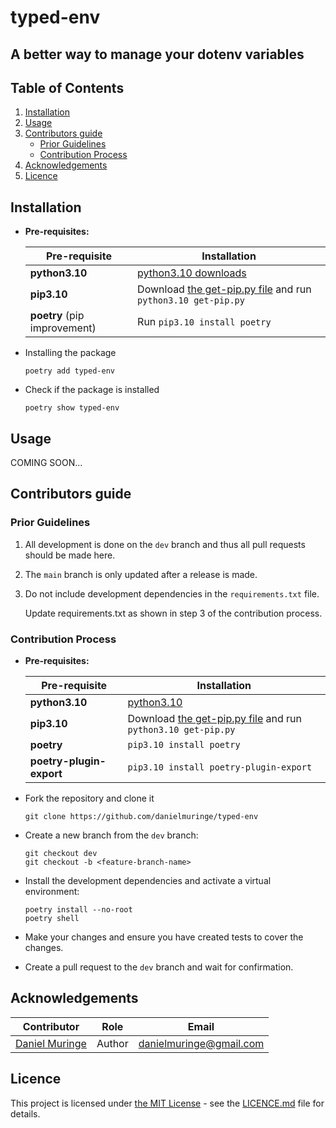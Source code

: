 # typed-env
## A better way to manage your dotenv variables

## Table of Contents

1. [Installation](#installation)
1. [Usage](#usage)
1. [Contributors guide](#contributors-guide)
    - [Prior Guidelines](#prior-guidelines)
    - [Contribution Process](#contribution-process)
1. [Acknowledgements](#acknowledgements)
1. [Licence](#licence)


## Installation

- **Pre-requisites:**

    Pre-requisite | Installation
    --- | ---
    **python3.10** | [python3.10 downloads](https://www.python.org/downloads/release/python-3100/)
    **pip3.10** | Download [the get-pip.py file](https://bootstrap.pypa.io/get-pip.py) and run `python3.10 get-pip.py`
    **poetry** (pip improvement) | Run `pip3.10 install poetry`
    
- Installing the package

    ```
    poetry add typed-env
    ```

- Check if the package is installed

    ```
    poetry show typed-env
    ```


## Usage

COMING SOON...


## Contributors guide


### Prior Guidelines

1. All development is done on the `dev` branch and thus all pull requests should be made here.

1. The `main` branch is only updated after a release is made.

1. Do not include development dependencies in the `requirements.txt` file.

    Update requirements.txt as shown in step 3 of the contribution process.


### Contribution Process

- **Pre-requisites:**

    Pre-requisite | Installation
    --- | ---
    **python3.10** | [python3.10](https://www.python.org/downloads/release/python-3100/)
    **pip3.10** | Download [the get-pip.py file](https://bootstrap.pypa.io/get-pip.py) and run `python3.10 get-pip.py`
    **poetry** | `pip3.10 install poetry`
    **poetry-plugin-export** | `pip3.10 install poetry-plugin-export`

- Fork the repository and clone it
    ```
    git clone https://github.com/danielmuringe/typed-env
    ```

- Create a new branch from the `dev` branch: 
    ```
    git checkout dev
    git checkout -b <feature-branch-name>
    ```

- Install the development dependencies and activate a virtual environment:
    
    ```
    poetry install --no-root
    poetry shell
    ```

- Make your changes and ensure you have created tests to cover the changes.

- Create a pull request to the `dev` branch and wait for confirmation.


## Acknowledgements

Contributor | Role | Email
--- | --- | --- 
[Daniel Muringe](https://github.com/danielmuringe) | Author | [danielmuringe@gmail.com](mailto:danielmuringe@gmail.com)


## Licence

This project is licensed under [the MIT License](https://opensource.org/license/mit/) - see the [LICENCE.md](LICENCE.md) file for details.
